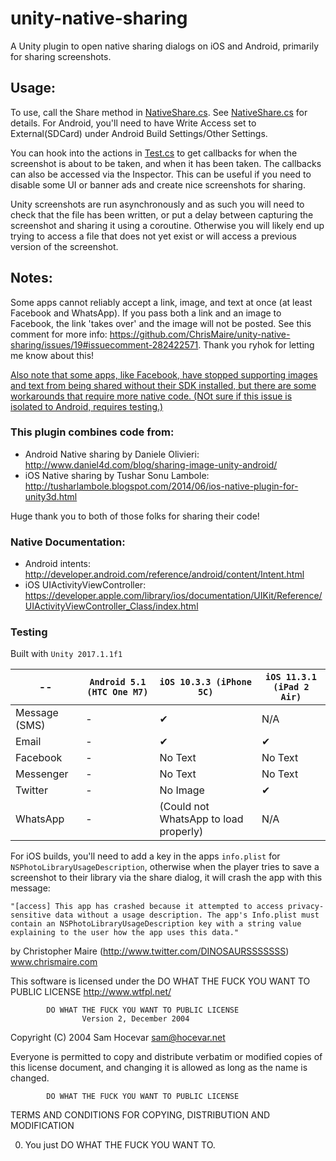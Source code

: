 # unity-native-sharing
A Unity plugin to open native sharing dialogs on iOS and Android, primarily for sharing screenshots.

## Usage:
To use, call the Share method in [NativeShare.cs](Assets/Plugins/NativeShare.cs). See [NativeShare.cs](Assets/Plugins/NativeShare.cs) for details.
For Android, you'll need to have Write Access set to External(SDCard) under Android Build Settings/Other Settings.

You can hook into the actions in [Test.cs](Assets/Native%20Share%20Demo%20Scene/Test.cs) to get callbacks for when the screenshot is about to be taken, and when it has been taken. The callbacks can also be accessed via the Inspector.
This can be useful if you need to disable some UI or banner ads and create nice screenshots for sharing.

Unity screenshots are run asynchronously and as such you will need to check that the file has been written, or put a delay between capturing the screenshot and sharing it using a coroutine. Otherwise you will likely end up trying to access a file that does not yet exist or will access a previous version of the screenshot.

## Notes:
Some apps cannot reliably accept a link, image, and text at once (at least Facebook and WhatsApp).
If you pass both a link and an image to Facebook, the link 'takes over' and the image will not be posted.
See this comment for more info: https://github.com/ChrisMaire/unity-native-sharing/issues/19#issuecomment-282422571.
Thank you ryhok for letting me know about this!

[Also note that some apps, like Facebook, have stopped supporting images and text from being shared without their SDK installed, but there are some workarounds that require more native code. (NOt sure if this issue is isolated to Android, requires testing.)](https://stackoverflow.com/questions/34618514/share-text-via-intent-on-facebook-without-using-facebook-sdk)

### This plugin combines code from:
 - Android Native sharing by Daniele Olivieri: http://www.daniel4d.com/blog/sharing-image-unity-android/
 - iOS Native sharing by Tushar Sonu Lambole: http://tusharlambole.blogspot.com/2014/06/ios-native-plugin-for-unity3d.html

Huge thank you to both of those folks for sharing their code!

### Native Documentation:
 - Android intents: http://developer.android.com/reference/android/content/Intent.html
 - iOS UIActivityViewController: https://developer.apple.com/library/ios/documentation/UIKit/Reference/UIActivityViewController_Class/index.html

### Testing
Built with `Unity 2017.1.1f1`

--            | `Android 5.1 (HTC One M7)` | `iOS 10.3.3 (iPhone 5C)` | `iOS 11.3.1 (iPad 2 Air)`
------------- | -------------------------- | ------------------------ | ------------------------ 
Message (SMS) | - | ✔ | N/A
Email         | - | ✔ | ✔
Facebook      | - | No Text | No Text
Messenger     | - | No Text | No Text
Twitter       | - | No Image | ✔
WhatsApp      | - | (Could not WhatsApp to load properly) | N/A

For iOS builds, you'll need to add a key in the apps `info.plist` for `NSPhotoLibraryUsageDescription`, otherwise when the player tries to save a screenshot to their library via the share dialog, it will crash the app with this message:
```
"[access] This app has crashed because it attempted to access privacy-sensitive data without a usage description. The app's Info.plist must contain an NSPhotoLibraryUsageDescription key with a string value explaining to the user how the app uses this data."
```

by Christopher Maire (http://www.twitter.com/DINOSAURSSSSSSS)
www.chrismaire.com

This software is licensed under the DO WHAT THE FUCK YOU WANT TO PUBLIC LICENSE http://www.wtfpl.net/

            DO WHAT THE FUCK YOU WANT TO PUBLIC LICENSE
                    Version 2, December 2004

 Copyright (C) 2004 Sam Hocevar <sam@hocevar.net>

 Everyone is permitted to copy and distribute verbatim or modified
 copies of this license document, and changing it is allowed as long
 as the name is changed.

            DO WHAT THE FUCK YOU WANT TO PUBLIC LICENSE
   TERMS AND CONDITIONS FOR COPYING, DISTRIBUTION AND MODIFICATION

  0. You just DO WHAT THE FUCK YOU WANT TO.
